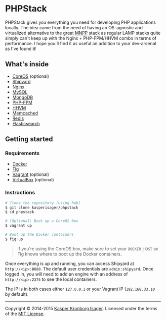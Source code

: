 # PHPStack

PHPStack gives you everything you need for developing PHP applications locally. The idea came from the need of having an OS-agnostic and virtualized alternative to the great [MNPP](http://getmnpp.org/) stack as regular LAMP stacks quite simply can't keep up with the Nginx + PHP-FPM/HHVM combo in terms of performance. I hope you'll find it as useful an addition to your dev-arsenal as I've found it!

## What's inside

* [CoreOS](https://coreos.com/) (optional)
* [Shipyard](http://shipyard-project.com/)
* [Nginx](http://nginx.org/)
* [MySQL](http://www.mysql.com/)
* [MongoDB](http://www.mongodb.org/)
* [PHP-FPM](http://php-fpm.org/)
* [HHVM](http://www.hhvm.com/)
* [Memcached](http://memcached.org/)
* [Redis](http://redis.io/)
* [Elasticsearch](http://www.elasticsearch.org/)

## Getting started

### Requirements

* [Docker](https://docker.com/)
* [Fig](http://orchardup.github.io/fig/)
* [Vagrant](http://www.vagrantup.com/) (optional)
* [VirtualBox](https://www.virtualbox.org/) (optional)

### Instructions

```sh
# Clone the repository (using hub)
$ git clone kasperisager/phpstack
$ cd phpstack

# (Optional) Boot up a CoreOS box
$ vagrant up

# Boot up the Docker containers
$ fig up
```

> If you're using the CoreOS box, make sure to set your `DOCKER_HOST` so Fig knows where to boot up the Docker containers.

Once everything is up and running, you can access Shipyard at `http://<ip>:8080`. The default user credentials are `admin:shipyard`. Once logged in, you will need to add an engine with an address of `http://<ip>:2375` to see the local containers.

The IP is in both cases either `127.0.0.1` or your Vagrant IP (`192.168.33.10` by default).

---
Copyright &copy; 2014-2015 [Kasper Kronborg Isager](http://github.com/kasperisager). Licensed under the terms of the [MIT License](LICENSE.md).
